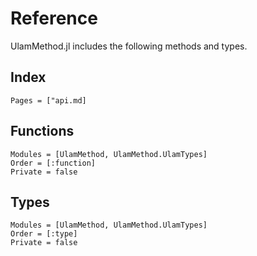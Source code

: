 # Reference

UlamMethod.jl includes the following methods and types.

## Index
```@index
Pages = ["api.md]
```

## Functions
```@autodocs
Modules = [UlamMethod, UlamMethod.UlamTypes]
Order = [:function]
Private = false
``` 

## Types
```@autodocs
Modules = [UlamMethod, UlamMethod.UlamTypes]
Order = [:type]
Private = false
``` 